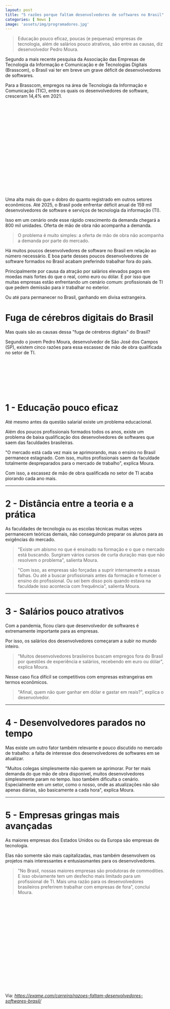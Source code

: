 ```yaml
---
layout: post
title: "5 razões porque faltam desenvolvedores de softwares no Brasil"
categories: [ News ]
image: 'assets/img/programadores.jpg'
---
```


> Educação pouco eficaz, poucas (e pequenas) empresas de tecnologia, além de salários pouco atrativos, são entre as causas, diz desenvolvedor Pedro Moura.

Segundo a mais recente pesquisa da Associação das Empresas de Tecnologia da Informação e Comunicação e de Tecnologias Digitais (Brasscom), o Brasil vai ter em breve um grave déficit de desenvolvedores de softwares.

Para a Brasscom, empregos na área de Tecnologia da Informação e Comunicação (TIC), entre os quais os desenvolvedores de software, cresceram 14,4% em 2021.

<!-- QUADRADO -->
<script async src="//pagead2.googlesyndication.com/pagead/js/adsbygoogle.js"></script>
<ins class="adsbygoogle"
style="display:inline-block;width:336px;height:280px"
data-ad-client="ca-pub-2838251107855362"
data-ad-slot="5351066970"></ins>
<script>
(adsbygoogle = window.adsbygoogle || []).push({});
</script>

Uma alta mais do que o dobro do quanto registrado em outros setores econômicos. Até 2025, o Brasil pode enfrentar déficit anual de 159 mil desenvolvedores de software e serviços de tecnologia da informação (TI).

Isso em um cenário onde esse rápido crescimento da demanda chegará a 800 mil unidades. Oferta de mão de obra não acompanha a demanda.
> O problema é muito simples: a oferta de mão de obra não acompanha a demanda por parte do mercado.

Há muitos poucos desenvolvedores de software no Brasil em relação ao número necessário. E boa parte desses poucos desenvolvedores de software formados no Brasil acabam preferindo trabalhar fora do país.

Principalmente por causa da atração por salários elevados pagos em moedas mais fortes do que o real, como euro ou dólar. É por isso que muitas empresas estão enfrentando um cenário comum: profissionais de TI que pedem demissão para ir trabalhar no exterior.

Ou até para permanecer no Brasil, ganhando em divisa estrangeira.

# Fuga de cérebros digitais do Brasil
Mas quais são as causas dessa "fuga de cérebros digitais" do Brasil?

Segundo o jovem Pedro Moura, desenvolvedor de São José dos Campos (SP), existem cinco razões para essa escassez de mão de obra qualificada no setor de TI.

<!-- MINI ANÚNCIO -->
<script async src="//pagead2.googlesyndication.com/pagead/js/adsbygoogle.js"></script>
<!-- Games Root -->
<ins class="adsbygoogle"
style="display:inline-block;width:730px;height:95px"
data-ad-client="ca-pub-2838251107855362"
data-ad-slot="5351066970"></ins>
<script>
(adsbygoogle = window.adsbygoogle || []).push({});
</script>

# 1 - Educação pouco eficaz
Até mesmo antes da questão salarial existe um problema educacional.

Além dos poucos profissionais formados todos os anos, existe um problema de baixa qualificação dos desenvolvedores de softwares que saem das faculdades brasileiras.

"O mercado está cada vez mais se aprimorando, mas o ensino no Brasil permanece estagnado. Com isso, muitos profissionais saem da faculdade totalmente despreparados para o mercado de trabalho", explica Moura.

Com isso, a escassez de mão de obra qualificada no setor de TI acaba piorando cada ano mais.

---

# 2 - Distância entre a teoria e a prática
As faculdades de tecnologia ou as escolas técnicas muitas vezes permanecem teóricas demais, não conseguindo preparar os alunos para as exigências do mercado.

> "Existe um abismo no que é ensinado na formação e o que o mercado está buscando. Surgiram vários cursos de curta duração mas que não resolvem o problema", salienta Moura.

> "Com isso, as empresas são forçadas a suprir internamente a essas falhas. Ou até a buscar profissionais antes da formação e fornecer o ensino do profissional. Ou sei bem disso pois quando estava na faculdade isso acontecia com frequência", salienta Moura.

<!-- RETANGULO LARGO 2 -->
<script async src="//pagead2.googlesyndication.com/pagead/js/adsbygoogle.js"></script>
<ins class="adsbygoogle"
style="display:block; text-align:center;"
data-ad-layout="in-article"
data-ad-format="fluid"
data-ad-client="ca-pub-2838251107855362"
data-ad-slot="8549252987"></ins>
<script>
(adsbygoogle = window.adsbygoogle || []).push({});
</script>

---

# 3 - Salários pouco atrativos
Com a pandemia, ficou claro que desenvolvedor de softwares é extremamente importante para as empresas.

Por isso, os salários dos desenvolvedores começaram a subir no mundo inteiro.

> "Muitos desenvolvedores brasileiros buscam empregos fora do Brasil por questões de experiência e salários, recebendo em euro ou dólar", explica Moura.

Nesse caso fica difícil se competitivos com empresas estrangeiras em termos econômicos.

> "Afinal, quem não quer ganhar em dólar e gastar em reais?", explica o desenvolvedor.

---

# 4 - Desenvolvedores parados no tempo
Mas existe um outro fator também relevante e pouco discutido no mercado de trabalho: a falta de interesse dos desenvolvedores de softwares em se atualizar.

"Muitos colegas simplesmente não querem se aprimorar. Por ter mais demanda do que mão de obra disponível, muitos desenvolvedores simplesmente param no tempo. Isso também dificulta o cenário. Especialmente em um setor, como o nosso, onde as atualizações não são apenas diárias, são basicamente a cada hora", explica Moura.

---

# 5 - Empresas gringas mais avançadas
As maiores empresas dos Estados Unidos ou da Europa são empresas de tecnologia.

Elas não somente são mais capitalizadas, mas também desenvolvem os projetos mais interessantes e entusiasmantes para os desenvolvedores.

> "No Brasil, nossas maiores empresas são produtoras de commodities. E isso obviamente tem um desfecho mais limitado para um profissional de TI. Mais uma razão para os desenvolvedores brasileiros preferirem trabalhar com empresas de fora", conclui Moura.

<!-- QUADRADO -->
<script async src="//pagead2.googlesyndication.com/pagead/js/adsbygoogle.js"></script>
<ins class="adsbygoogle"
style="display:inline-block;width:336px;height:280px"
data-ad-client="ca-pub-2838251107855362"
data-ad-slot="5351066970"></ins>
<script>
(adsbygoogle = window.adsbygoogle || []).push({});
</script>

Via: *https://exame.com/carreira/razoes-faltam-desenvolvedores-softwares-brasil/*
